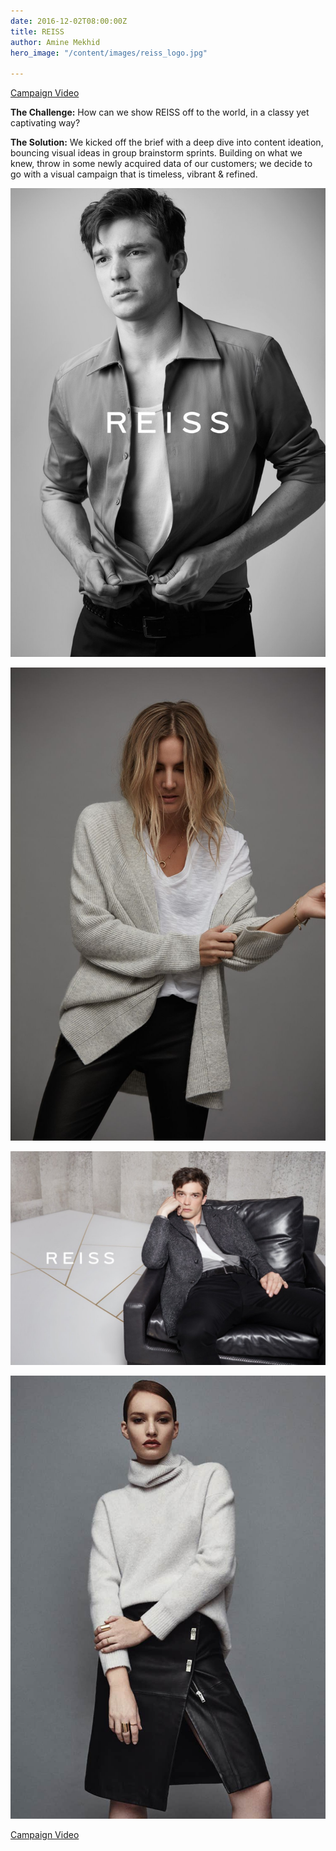 ```yaml
---
date: 2016-12-02T08:00:00Z
title: REISS
author: Amine Mekhid
hero_image: "/content/images/reiss_logo.jpg"

---
```

[Campaign Video](https://www.youtube.com/watch?v=C7jt6442NjM "Campaign Video")

**The Challenge:** How can we show REISS off to the world, in a classy yet captivating way?

**The Solution:** We kicked off the brief with a deep dive into content ideation, bouncing visual ideas in group brainstorm sprints. Building on what we knew, throw in some newly acquired data of our customers; we decide to go with a visual campaign that is timeless, vibrant & refined.

![](/content/images/reiss10.jpg)

![](/content/images/reiss11.jpg)

![](/content/images/reiss12.jpg)

![](/content/images/reiss13.jpg)

[Campaign Video](https://www.youtube.com/watch?v=C7jt6442NjM "Campaign Video")